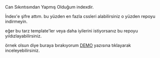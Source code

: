 Can Sıkıntısından Yapmış Olduğum indexdir.

İndex'e şifre attım. bu yüzden en fazla cssleri alabilirsiniz o yüzden repoyu indirmeyin.

eğer bu tarz template'ler veya daha iyilerini istiyorsanız bu repoyu yıldızlayabilirsiniz.

örnek olsun diye buraya bırakıyorum <a href="https://dev-chaos.github.io/">DEMO<a> yazısına tıklayarak inceleyebilirsiniz.
